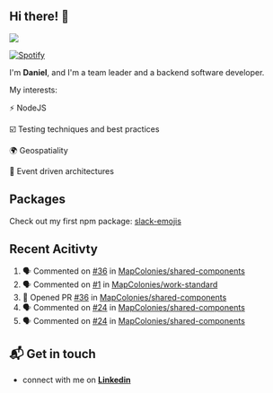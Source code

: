 ## Hi there! 👋

<p>
  <img src="https://github-readme-stats.vercel.app/api?username=syncush&theme=tokyonight">
</p>

[![Spotify](https://USER_NAME.vercel.app/api/spotify)](https://open.spotify.com/user/USER_NAME)

I'm **Daniel**, and I'm a team leader and a backend software developer.

My interests:

⚡ NodeJS

☑️ Testing techniques and best practices

🌍 Geospatiality

🧠 Event driven architectures

## Packages
Check out my first npm package: [slack-emojis](https://www.npmjs.com/package/slack-emojis)

## Recent Acitivty
<!--START_SECTION:activity-->
1. 🗣 Commented on [#36](https://github.com//MapColonies/shared-components/issues/36) in [MapColonies/shared-components](https://github.com//MapColonies/shared-components)
2. 🗣 Commented on [#1](https://github.com//MapColonies/work-standard/issues/1) in [MapColonies/work-standard](https://github.com//MapColonies/work-standard)
3. 💪 Opened PR [#36](https://github.com//MapColonies/shared-components/pull/36) in [MapColonies/shared-components](https://github.com//MapColonies/shared-components)
4. 🗣 Commented on [#24](https://github.com//MapColonies/shared-components/issues/24) in [MapColonies/shared-components](https://github.com//MapColonies/shared-components)
5. 🗣 Commented on [#24](https://github.com//MapColonies/shared-components/issues/24) in [MapColonies/shared-components](https://github.com//MapColonies/shared-components)
<!--END_SECTION:activity-->

## 📬 Get in touch

* connect with me on [**Linkedin**](https://www.linkedin.com/in/daniel-hermon-927372144/)
